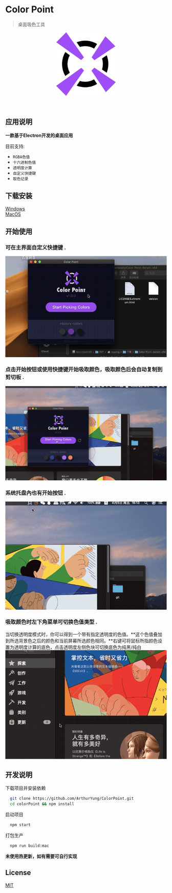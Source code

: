 # Color Point

> 桌面吸色工具

<p align="center">
  <img src="/icon.png" alt="" height="200">
</p>
<p align="center">
    <img src="https://img.shields.io/github/release/ArthurYung/ColorPoint.svg" alt="">
    <img src="https://img.shields.io/github/downloads/ArthurYung/ColorPoint/total.svg" alt="">
    <img src="https://img.shields.io/github/release-date/ArthurYung/ColorPoint.svg" alt="">
</p>

## 应用说明

**一款基于Electron开发的桌面应用**

目前支持:
- `RGBA色值`
- `十六进制色值`
- `透明度计算`
- `自定义快捷键`
- `取色记录`


## 下载安装

[Windows](https://github.com/ArthurYung/ColorPoint/releases/download/1.0.4/Color-Point-win32-x64.zip)   
[MacOS](https://github.com/ArthurYung/ColorPoint/releases/download/1.0.6/Color-Point-darwin-x64.zip)


## 开始使用

### 可在主界面自定义快捷键 .  
![start](https://raw.githubusercontent.com/ArthurYung/ColorPoint/master/gifs/start.gif)   

### 点击开始按钮或使用快捷键开始吸取颜色，吸取颜色后会自动复制到剪切板 .  
![use](https://raw.githubusercontent.com/ArthurYung/ColorPoint/master/gifs/use.gif)    

### 系统托盘內也有开始按钮 .  
![fast](https://raw.githubusercontent.com/ArthurYung/ColorPoint/master/gifs/fast.gif)   

### 吸取颜色时左下角菜单可切换色值类型 .  
当切换透明度模式时，你可以得到一个带有指定透明度的色值。**这个色值叠加到所选背景色之后的颜色和当前屏幕所选颜色相同。**右键可将鼠标所指颜色设置为透明度计算的底色，点击透明度左侧色块可切换底色为纯黑/纯白
![alpha](https://raw.githubusercontent.com/ArthurYung/ColorPoint/master/gifs/alpha.gif)

## 开发说明

下载项目并安装依赖

```bash
  git clone https://github.com/ArthurYung/ColorPoint.git
  cd colorPoint && npm install
```

启动项目
```bash
  npm start
```

打包生产
```bash
  npm run build:mac
```
**未使用热更新，如有需要可自行实现**


## License

[MIT](LICENSE.md)
